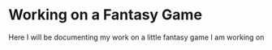 # Working on a Fantasy Game

Here I will be documenting my work on a little fantasy game I am working on
